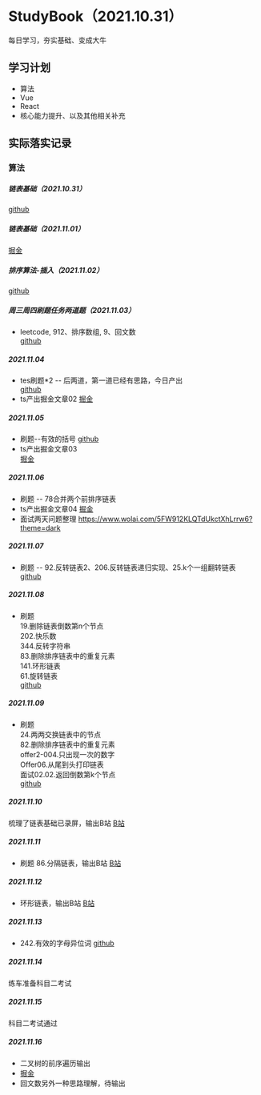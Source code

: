 # StudyBook（2021.10.31）
每日学习，夯实基础、变成大牛

## 学习计划
- 算法
- Vue
- React
- 核心能力提升、以及其他相关补充

## 实际落实记录

### 算法
##### 链表基础（2021.10.31）
[github](https://github.com/MMmaXingXing/Algorithm/blob/master/javascriptDataStructure/ListNode.ts)
##### 链表基础（2021.11.01）
[掘金](https://juejin.cn/post/7025621008614719496)
##### 排序算法-插入（2021.11.02）
[github](https://github.com/MMmaXingXing/Algorithm/tree/master/javascriptDataStructure/Sorting)
##### 周三周四刷题任务两道题（2021.11.03）
- leetcode, 912、排序数组, 9、回文数  
[github](https://github.com/MMmaXingXing/Algorithm/tree/master)
##### 2021.11.04
- tes刷题*2 -- 后两道，第一道已经有思路，今日产出  
  [github](https://github.com/MMmaXingXing/Algorithm/tree/master)
- ts产出掘金文章02
  [掘金](https://juejin.cn/post/7026265499742765086)
##### 2021.11.05
- 刷题--有效的括号 
  [github](https://github.com/MMmaXingXing/Algorithm/blob/master/20.%E6%9C%89%E6%95%88%E7%9A%84%E6%8B%AC%E5%8F%B7.js)
- ts产出掘金文章03  
[掘金](https://juejin.cn/post/7026679615154290719)
##### 2021.11.06
- 刷题 -- 78合并两个前排序链表
- ts产出掘金文章04
[掘金](https://juejin.cn/post/7027031257095602212/)
- 面试两天问题整理
https://www.wolai.com/5FW912KLQTdUkctXhLrrw6?theme=dark
##### 2021.11.07
- 刷题 -- 92.反转链表2、206.反转链表递归实现、25.k个一组翻转链表  
[github](https://github.com/MMmaXingXing/Algorithm)  
##### 2021.11.08
- 刷题  
 19.删除链表倒数第n个节点  
202.快乐数  
344.反转字符串  
83.删除排序链表中的重复元素  
141.环形链表  
61.旋转链表   
[github](https://github.com/MMmaXingXing/Algorithm)
##### 2021.11.09
- 刷题  
24.两两交换链表中的节点  
82.删除排序链表中的重复元素  
offer2-004.只出现一次的数字  
Offer06.从尾到头打印链表  
面试02.02.返回倒数第k个节点  
[github](https://github.com/MMmaXingXing/Algorithm)
##### 2021.11.10
梳理了链表基础已录屏，输出B站 
[B站](https://www.bilibili.com/video/BV1Vv411M72T/)
##### 2021.11.11
- 刷题 86.分隔链表，输出B站 
[B站](https://b23.tv/3kULMw)
##### 2021.11.12
- 环形链表，输出B站 
[B站](https://www.bilibili.com/video/BV1Nq4y167L9/)
##### 2021.11.13
- 242.有效的字母异位词
[github](https://github.com/MMmaXingXing/Algorithm)
##### 2021.11.14
练车准备科目二考试
##### 2021.11.15
科目二考试通过
##### 2021.11.16
- 二叉树的前序遍历输出
- [掘金](https://juejin.cn/post/7031514895333982221)
- 回文数另外一种思路理解，待输出

